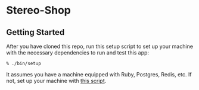 Stereo-Shop
=====

Getting Started
---------------

After you have cloned this repo, run this setup script to set up your machine
with the necessary dependencies to run and test this app:

    % ./bin/setup

It assumes you have a machine equipped with Ruby, Postgres, Redis, etc. If not,
set up your machine with [this script].

[this script]: https://github.com/thoughtbot/laptop
